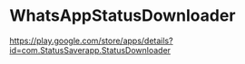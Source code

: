 # WhatsAppStatusDownloader
https://play.google.com/store/apps/details?id=com.StatusSaverapp.StatusDownloader
